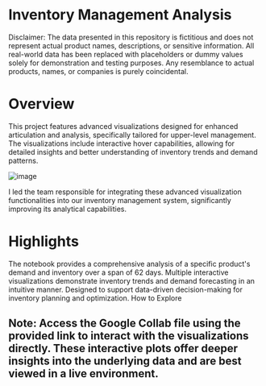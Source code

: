 # Inventory Management Analysis
Disclaimer: The data presented in this repository is fictitious and does not represent actual product names, descriptions, or sensitive information. All real-world data has been replaced with placeholders or dummy values solely for demonstration and testing purposes. Any resemblance to actual products, names, or companies is purely coincidental.

# Overview
This project features advanced visualizations designed for enhanced articulation and analysis, specifically tailored for upper-level management. The visualizations include interactive hover capabilities, allowing for detailed insights and better understanding of inventory trends and demand patterns.

![image](https://github.com/user-attachments/assets/2a396c18-3f44-45a9-b7a6-e33a7be972f6)

I led the team responsible for integrating these advanced visualization functionalities into our inventory management system, significantly improving its analytical capabilities.

# Highlights
The notebook provides a comprehensive analysis of a specific product's demand and inventory over a span of 62 days.
Multiple interactive visualizations demonstrate inventory trends and demand forecasting in an intuitive manner.
Designed to support data-driven decision-making for inventory planning and optimization.
How to Explore

## Note: Access the Google Collab file using the provided link to interact with the visualizations directly. These interactive plots offer deeper insights into the underlying data and are best viewed in a live environment.
